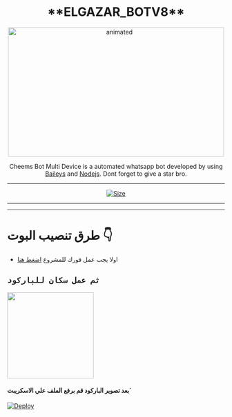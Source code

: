 

<h1 align="center">**ELGAZAR_BOTV8**<br></h1>
<p align="center">
<img src="https://telegra.ph/file/9231bb5b5b893f21db941.jpg" alt="animated" width="500" height="300" />
</p>

<p align="center">
Cheems Bot Multi Device is a automated whatsapp bot developed by <a href="https://github.com/nipuna15" target="_blank"></a> using <a href="https://github.com/adiwajshing/Baileys" target="_blank">Baileys</a> and <a href="https://github.com/nodejs" target="_blank">Nodejs</a>. Dont forget to give a star bro.
</p>



---

<p align="center">
<a href="#"><img title="Size" src="https://img.shields.io/badge/Tutorial-Video-green"></a>
</p>

------


-------
# طرق تنصيب البوت 👇

- اولا يجب عمل فورك للمشروع [اضغط هنا](https://github.com/Babelhara/BOT_ELGAZARV8)

## `ثم عمل سكان للباركود`
<a href="https://BOT-ELGAZAR-QR.lsydlsyd3.repl.co/"><img src="https://repl.it/badge/github/quiec/whatsAlfa" width="200" />
</a>
#### بعد تصوير الباركود قم برفع الملف علي الاسكريبت`

[![Deploy](https://www.herokucdn.com/deploy/button.svg)](https://dashboard.heroku.com/new?template=https://github.com/Babelhara/BOT_ELGAZARV8?)
